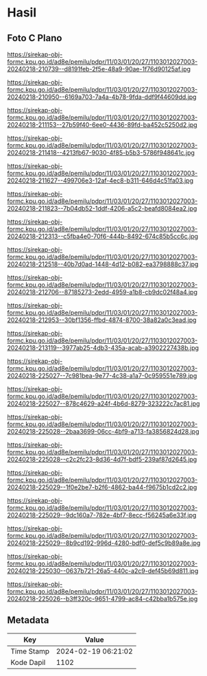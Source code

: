 # Hasil

## Foto C Plano

https://sirekap-obj-formc.kpu.go.id/ad8e/pemilu/pdpr/11/03/01/20/27/1103012027003-20240218-210739--d8191feb-2f5e-48a9-90ae-1f76d90125af.jpg

https://sirekap-obj-formc.kpu.go.id/ad8e/pemilu/pdpr/11/03/01/20/27/1103012027003-20240218-210950--6169a703-7a4a-4b78-9fda-ddf9f44609dd.jpg

https://sirekap-obj-formc.kpu.go.id/ad8e/pemilu/pdpr/11/03/01/20/27/1103012027003-20240218-211153--27b59f40-6ee0-4436-89fd-ba452c5250d2.jpg

https://sirekap-obj-formc.kpu.go.id/ad8e/pemilu/pdpr/11/03/01/20/27/1103012027003-20240218-211418--4213fb67-9030-4f85-b5b3-5786f948641c.jpg

https://sirekap-obj-formc.kpu.go.id/ad8e/pemilu/pdpr/11/03/01/20/27/1103012027003-20240218-211627--499706e3-12af-4ec8-b311-646d4c51fa03.jpg

https://sirekap-obj-formc.kpu.go.id/ad8e/pemilu/pdpr/11/03/01/20/27/1103012027003-20240218-211823--7b04db52-1ddf-4206-a5c2-beafd8084ea2.jpg

https://sirekap-obj-formc.kpu.go.id/ad8e/pemilu/pdpr/11/03/01/20/27/1103012027003-20240218-212313--c5fba4e0-70f6-444b-8492-674c85b5cc6c.jpg

https://sirekap-obj-formc.kpu.go.id/ad8e/pemilu/pdpr/11/03/01/20/27/1103012027003-20240218-212518--40b7d0ad-1448-4d12-b082-ea3798888c37.jpg

https://sirekap-obj-formc.kpu.go.id/ad8e/pemilu/pdpr/11/03/01/20/27/1103012027003-20240218-212706--87185273-2edd-4959-a1b8-cb9dc02f48a4.jpg

https://sirekap-obj-formc.kpu.go.id/ad8e/pemilu/pdpr/11/03/01/20/27/1103012027003-20240218-212953--30bf1356-ffbd-4874-8700-38a82a0c3ead.jpg

https://sirekap-obj-formc.kpu.go.id/ad8e/pemilu/pdpr/11/03/01/20/27/1103012027003-20240218-213119--3977ab25-4db3-435a-acab-a3902227438b.jpg

https://sirekap-obj-formc.kpu.go.id/ad8e/pemilu/pdpr/11/03/01/20/27/1103012027003-20240218-225027--7c981bea-9e77-4c38-a1a7-0c959551e789.jpg

https://sirekap-obj-formc.kpu.go.id/ad8e/pemilu/pdpr/11/03/01/20/27/1103012027003-20240218-225027--878c4629-a24f-4b6d-8279-323222c7ac81.jpg

https://sirekap-obj-formc.kpu.go.id/ad8e/pemilu/pdpr/11/03/01/20/27/1103012027003-20240218-225028--2baa3699-06cc-4bf9-a713-fa3856824d28.jpg

https://sirekap-obj-formc.kpu.go.id/ad8e/pemilu/pdpr/11/03/01/20/27/1103012027003-20240218-225028--c2c2fc23-8d36-4d7f-bdf5-239af87d2645.jpg

https://sirekap-obj-formc.kpu.go.id/ad8e/pemilu/pdpr/11/03/01/20/27/1103012027003-20240218-225029--1f0e2be7-b2f6-4862-ba44-f9675b1cd2c2.jpg

https://sirekap-obj-formc.kpu.go.id/ad8e/pemilu/pdpr/11/03/01/20/27/1103012027003-20240218-225029--9dc160a7-782e-4bf7-8ecc-f56245a6e33f.jpg

https://sirekap-obj-formc.kpu.go.id/ad8e/pemilu/pdpr/11/03/01/20/27/1103012027003-20240218-225029--8b9cd192-996d-4280-bdf0-def5c9b89a8e.jpg

https://sirekap-obj-formc.kpu.go.id/ad8e/pemilu/pdpr/11/03/01/20/27/1103012027003-20240218-225030--0637b721-26a5-440c-a2c9-def45b69d811.jpg

https://sirekap-obj-formc.kpu.go.id/ad8e/pemilu/pdpr/11/03/01/20/27/1103012027003-20240218-225026--b3ff320c-9651-4799-ac84-c42bba1b575e.jpg


## Metadata

| Key        | Value               |
| ---------- | ------------------- |
| Time Stamp | 2024-02-19 06:21:02 |
| Kode Dapil | 1102                |



